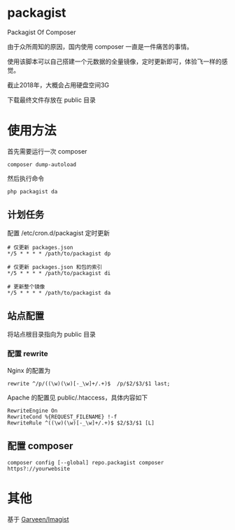 # packagist
Packagist Of Composer

由于众所周知的原因，国内使用 composer 一直是一件痛苦的事情。

使用该脚本可以自己搭建一个元数据的全量镜像，定时更新即可，体验飞一样的感觉。

截止2018年，大概会占用硬盘空间3G

下载最终文件存放在 public 目录

# 使用方法

首先需要运行一次 composer

```
composer dump-autoload
```

然后执行命令

```
php packagist da
```

## 计划任务
配置 /etc/cron.d/packagist 定时更新

```
# 仅更新 packages.json
*/5 * * * * /path/to/packagist dp

# 仅更新 packages.json 和包的索引
*/5 * * * * /path/to/packagist di

# 更新整个镜像
*/5 * * * * /path/to/packagist da
```

## 站点配置

将站点根目录指向为 public 目录

### 配置 rewrite

Nginx 的配置为

```
rewrite ^/p/((\w)(\w)[-_\w]+/.+)$  /p/$2/$3/$1 last;
```

Apache 的配置见 public/.htaccess，具体内容如下

```
RewriteEngine On
RewriteCond %{REQUEST_FILENAME} !-f
RewriteRule ^((\w)(\w)[-_\w]+/.+)$ $2/$3/$1 [L]
```

## 配置 composer

```
composer config [--global] repo.packagist composer https?://yourwebsite
```

# 其他
基于 [Garveen/Imagist](https://github.com/Garveen/Imagist) 